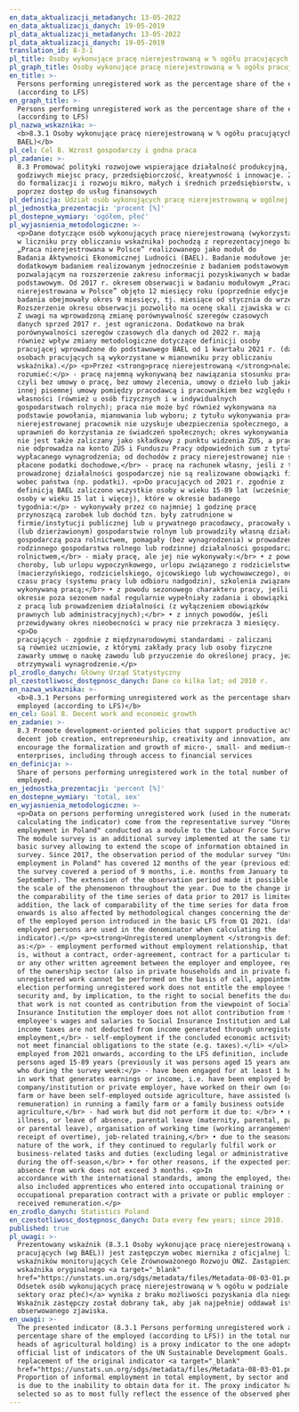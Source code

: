```yaml
---
en_data_aktualizacji_metadanych: 13-05-2022
en_data_aktualizacji_danych: 19-05-2019
pl_data_aktualizacji_metadanych: 13-05-2022
pl_data_aktualizacji_danych: 19-05-2019
translation_id: 8-3-1
pl_title: Osoby wykonujące pracę nierejestrowaną w % ogółu pracujących (wg BAEL)
pl_graph_title: Osoby wykonujące pracę nierejestrowaną w % ogółu pracujących (wg BAEL)
en_title: >-
  Persons performing unregistered work as the percentage share of the employed
  (according to LFS)
en_graph_title: >-
  Persons performing unregistered work as the percentage share of the employed
  (according to LFS)
pl_nazwa_wskaznika: >-
  <b>8.3.1 Osoby wykonujące pracę nierejestrowaną w % ogółu pracujących (wg
  BAEL)</b>
pl_cel: Cel 8. Wzrost gospodarczy i godna praca
pl_zadanie: >-
  8.3 Promować polityki rozwojowe wspierające działalność produkcyjną, tworzenie
  godziwych miejsc pracy, przedsiębiorczość, kreatywność i innowacje. Zachęcać
  do formalizacji i rozwoju mikro, małych i średnich przedsiębiorstw, w tym
  poprzez dostęp do usług finansowych
pl_definicja: Udział osób wykonujących pracę nierejestrowaną w ogólnej liczbie pracujących.
pl_jednostka_prezentacji: 'procent [%]'
pl_dostepne_wymiary: 'ogółem, płeć'
pl_wyjasnienia_metodologiczne: >-
  <p>Dane dotyczące osób wykonujących pracę nierejestrowaną (wykorzystane
  w liczniku przy obliczaniu wskaźnika) pochodzą z reprezentacyjnego badania
  „Praca nierejestrowana w Polsce” realizowanego jako moduł do
  Badania Aktywności Ekonomicznej Ludności (BAEL). Badanie modułowe jest
  dodatkowym badaniem realizowanym jednocześnie z badaniem podstawowym
  pozwalającym na rozszerzenie zakresu informacji pozyskiwanych w badaniu
  podstawowym. Od 2017 r. okresem obserwacji w badaniu modułowym „Praca
  nierejestrowana w Polsce” objęto 12 miesięcy roku (poprzednie edycje
  badania obejmowały okres 9 miesięcy, tj. miesiące od stycznia do września).
  Rozszerzenie okresu obserwacji pozwoliło na ocenę skali zjawiska w całym roku.
  Z uwagi na wprowadzoną zmianę porównywalność szeregów czasowych
  danych sprzed 2017 r. jest ograniczona. Dodatkowo na brak
  porównywalności szeregów czasowych dla danych od 2022 r. mają
  również wpływ zmiany metodologiczne dotyczące definicji osoby
  pracującej wprowadzone do podstawowego BAEL od 1 kwartału 2021 r. (dane o
  osobach pracujących są wykorzystane w mianowniku przy obliczaniu
  wskaźnika).</p> <p>Przez <strong>pracę nierejestrowaną </strong>należy
  rozumieć:</p> - pracę najemną wykonywaną bez nawiązania stosunku pracy
  czyli bez umowy o pracę, bez umowy zlecenia, umowy o dzieło lub jakiejkolwiek
  innej pisemnej umowy pomiędzy pracodawcą i pracownikiem bez względu na sektor
  własności (również u osób fizycznych i w indywidualnych
  gospodarstwach rolnych); praca nie może być również wykonywana na
  podstawie powołania, mianowania lub wyboru; z tytułu wykonywania pracy
  nierejestrowanej pracownik nie uzyskuje ubezpieczenia społecznego, a więc
  uprawnień do korzystania ze świadczeń społecznych; okres wykonywania tej pracy
  nie jest także zaliczany jako składkowy z punktu widzenia ZUS, a pracodawca
  nie odprowadza na konto ZUS i Funduszu Pracy odpowiednich sum z tytułu
  wypłacanego wynagrodzenia; od dochodów z pracy nierejestrowanej nie są
  płacone podatki dochodowe,</br> - pracę na rachunek własny, jeśli z tytułu
  prowadzonej działalności gospodarczej nie są realizowane obowiązki finansowe
  wobec państwa (np. podatki). <p>Do pracujących od 2021 r. zgodnie z
  definicją BAEL zaliczono wszystkie osoby w wieku 15-89 lat (wcześniej były to
  osoby w wieku 15 lat i więcej), które w okresie badanego
  tygodnia:</p> - wykonywały przez co najmniej 1 godzinę pracę
  przynoszącą zarobek lub dochód tzn. były zatrudnione w
  firmie/instytucji publicznej lub u prywatnego pracodawcy, pracowały we własnym
  (lub dzierżawionym) gospodarstwie rolnym lub prowadziły własną działalność
  gospodarczą poza rolnictwem, pomagały (bez wynagrodzenia) w prowadzeniu
  rodzinnego gospodarstwa rolnego lub rodzinnej działalności gospodarczej poza
  rolnictwem,</br> - miały pracę, ale jej nie wykonywały:</br> • z powodu
  choroby, lub urlopu wypoczynkowego, urlopu związanego z rodzicielstwem
  (macierzyńskiego, rodzicielskiego, ojcowskiego lub wychowawczego), organizacji
  czasu pracy (systemu pracy lub odbioru nadgodzin), szkolenia związanego z
  wykonywaną pracą;</br> • z powodu sezonowego charakteru pracy, jeśli w
  okresie poza sezonem nadal regularnie wypełniały zadania i obowiązki związane
  z pracą lub prowadzeniem działalności (z wyłączeniem obowiązków
  prawnych lub administracyjnych);</br> • z innych powodów, jeśli
  przewidywany okres nieobecności w pracy nie przekracza 3 miesięcy. 
  <p>Do
  pracujących - zgodnie z międzynarodowymi standardami - zaliczani
  są również uczniowie, z którymi zakłady pracy lub osoby fizyczne
  zawarły umowę o naukę zawodu lub przyuczenie do określonej pracy, jeżeli
  otrzymywali wynagrodzenie.</p>
pl_zrodlo_danych: Główny Urząd Statystyczny
pl_czestotliwosc_dostępnosc_danych: Dane co kilka lat; od 2010 r.
en_nazwa_wskaznika: >-
  <b>8.3.1 Persons performing unregistered work as the percentage share of the
  employed (according to LFS)</b>
en_cel: Goal 8. Decent work and economic growth
en_zadanie: >-
  8.3 Promote development-oriented policies that support productive activities,
  decent job creation, entrepreneurship, creativity and innovation, and
  encourage the formalization and growth of micro-, small- and medium-sized
  enterprises, including through access to financial services
en_definicja: >-
  Share of persons performing unregistered work in the total number of the
  employed.
en_jednostka_prezentacji: 'percent [%]'
en_dostepne_wymiary: 'total, sex'
en_wyjasnienia_metodologiczne: >-
  <p>Data on persons performing unregistered work (used in the numerator when
  calculating the indicator) come from the representative survey "Unregistered
  employment in Poland" conducted as a module to the Labour Force Survey (LFS).
  The module survey is an additional survey implemented at the same time as the
  basic survey allowing to extend the scope of information obtained in the basic
  survey. Since 2017, the observation period of the modular survey "Unregistered
  employment in Poland" has covered 12 months of the year (previous editions of
  the survey covered a period of 9 months, i.e. months from January to
  September). The extension of the observation period made it possible to assess
  the scale of the phenomenon throughout the year. Due to the change introduced,
  the comparability of the time series of data prior to 2017 is limited. In
  addition, the lack of comparability of the time series for data from 2022
  onwards is also affected by methodological changes concerning the definition
  of the employed person introduced in the basic LFS from Q1 2021. (data on
  employed persons are used in the denominator when calculating the
  indicator).</p> <p><strong>Unregistered unemployment </strong>is defined
  as:</p> - employment performed without employment relationship, that
  is, without a contract, order-agreement, contract for a particular task/work
  or any other written agreement between the employer and employee, regardless
  of the ownership sector (also in private households and in private farms)
  unregistered work cannot be performed on the basis of call, appointment, or
  election performing unregistered work does not entitle the employee to social
  security and, by implication, to the right to social benefits the duration of
  that work is not counted as contribution from the viewpoint of Social
  Insurance Institution the employer does not allot contribution from the
  employee's wages and salaries to Social Insurance Institution and Labour Found
  income taxes are not deducted from income generated through unregistered
  employment,</br> - self-employment if the concluded economic activity does
  not meet financial obligations to the state (e.g. taxes).</li> </ul> <p>The
  employed from 2021 onwards, according to the LFS definition, include all
  persons aged 15-89 years (previously it was persons aged 15 years and over)
  who during the survey week:</p> - have been engaged for at least 1 hour
  in work that generates earnings or income, i.e. have been employed by a public
  company/institution or private employer, have worked on their own (or leased)
  farm or have been self-employed outside agriculture, have assisted (without
  remuneration) in running a family farm or a family business outside
  agriculture,</br> - had work but did not perform it due to: </br> • due to
  illness, or leave of absence, parental leave (maternity, parental, paternity
  or parental leave), organisation of working time (working arrangements or
  receipt of overtime), job-related training,</br> • due to the seasonal
  nature of the work, if they continued to regularly fulfil work or
  business-related tasks and duties (excluding legal or administrative duties)
  during the off-season,</br> • for other reasons, if the expected period of
  absence from work does not exceed 3 months. <p>In
  accordance with the international standards, among the employed, there are
  also included apprentices who entered into occupational training or
  occupational preparation contract with a private or public employer if they
  received remuneration.</p>
en_zrodlo_danych: Statistics Poland
en_czestotliwosc_dostępnosc_danych: Data every few years; since 2010.
published: true
pl_uwagi: >-
  Prezentowany wskaźnik (8.3.1 Osoby wykonujące pracę nierejestrowaną w % ogółu
  pracujących (wg BAEL)) jest zastępczym wobec miernika z oficjalnej listy
  wskaźników monitorujących Cele Zrównoważonego Rozwoju ONZ. Zastąpienie
  wskaźnika oryginalnego <a target="_blank"
  href="https://unstats.un.org/sdgs/metadata/files/Metadata-08-03-01.pdf">(8.3.1
  Odsetek osób wykonujących pracę nierejestrowaną w % ogółu w podziale na:
  sektory oraz płeć)</a> wynika z braku możliwości pozyskania dla niego danych.
  Wskaźnik zastępczy został dobrany tak, aby jak najpełniej oddawał istotę
  obserwowanego zjawiska.
en_uwagi: >-
  The presented indicator (8.3.1 Persons performing unregistered work as the
  percentage share of the employed (according to LFS)) in the total number of
  heads of agricultural holding) is a proxy indicator to the one adopted in the
  official list of indicators of the UN Sustainable Development Goals. The
  replacement of the original indicator <a target="_blank"
  href="https://unstats.un.org/sdgs/metadata/files/Metadata-08-03-01.pdf">(8.3.1
  Proportion of informal employment in total employment, by sector and sex)</a>
  is due to the inability to obtain data for it. The proxy indicator has been
  selected so as to most fully reflect the essence of the observed phenomenon.
---
```

